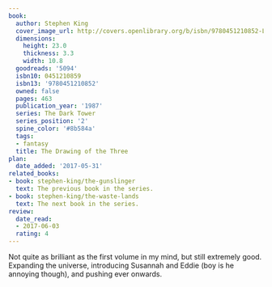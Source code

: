 ```yaml
---
book:
  author: Stephen King
  cover_image_url: http://covers.openlibrary.org/b/isbn/9780451210852-L.jpg
  dimensions:
    height: 23.0
    thickness: 3.3
    width: 10.8
  goodreads: '5094'
  isbn10: 0451210859
  isbn13: '9780451210852'
  owned: false
  pages: 463
  publication_year: '1987'
  series: The Dark Tower
  series_position: '2'
  spine_color: '#8b584a'
  tags:
  - fantasy
  title: The Drawing of the Three
plan:
  date_added: '2017-05-31'
related_books:
- book: stephen-king/the-gunslinger
  text: The previous book in the series.
- book: stephen-king/the-waste-lands
  text: The next book in the series.
review:
  date_read:
  - 2017-06-03
  rating: 4
---
```


Not quite as brilliant as the first volume in my mind, but still extremely good. Expanding the universe, introducing
Susannah and Eddie (boy is he annoying though), and pushing ever onwards.
